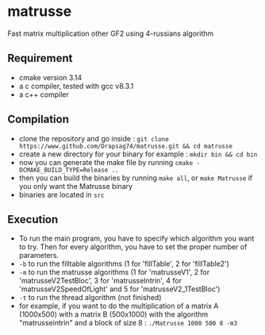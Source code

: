 # matrusse
Fast matrix multiplication other GF2 using 4-russians algorithm

## Requirement

* cmake version 3.14
* a c compiler, tested with gcc v8.3.1
* a c++ compiler

## Compilation

* clone the repository and go inside : `git clone https://www.github.com/Drapsag74/matrusse.git && cd matrusse`
* create a new directory for your binary for example : `mkdir bin && cd bin`
* now you can generate the make file by running `cmake -DCMAKE_BUILD_TYPE=Release ..`
* then you can build the binaries by running `make all`, or `make Matrusse` if you only want the Matrusse binary
* binaries are located in `src`

## Execution

* To run the main program, you have to specify which algorithm you want to try. Then for every algorithm, you have to set the proper number of parameters.
* `-b` to run the filltable algorithms (1 for 'fillTable', 2 for 'fillTable2')
* `-m` to run the matrusse algorithms (1 for 'matrusseV1', 2 for 'matrusseV2TestBloc', 3 for 'matrusseIntrin', 4 for 'matrusseV2SpeedOfLight' and 5 for 'matrusseV2_1TestBloc')
* `-t` to run the thread algorithm (not finished)
* for example, if you want to do the multiplication of a matrix A (1000x500) with a matrix B (500x1000) with the algorithm "matrusseintrin" and a block of size 8 : `./Matrusse 1000 500 8 -m3`
